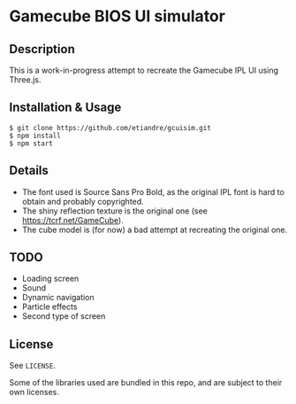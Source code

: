 # Gamecube BIOS UI simulator
## Description
This is a work-in-progress attempt to recreate the Gamecube IPL UI using Three.js.

## Installation & Usage
```
$ git clone https://github.com/etiandre/gcuisim.git
$ npm install
$ npm start
```
## Details
 - The font used is Source Sans Pro Bold, as the original IPL font is hard to obtain and probably copyrighted.
 - The shiny reflection texture is the original one (see https://tcrf.net/GameCube).
 - The cube model is (for now) a bad attempt at recreating the original one.

## TODO
 - Loading screen
 - Sound
 - Dynamic navigation
 - Particle effects
 - Second type of screen

 ## License
 See `LICENSE`.

 Some of the libraries used are bundled in this repo, and are subject to their own licenses.
 
